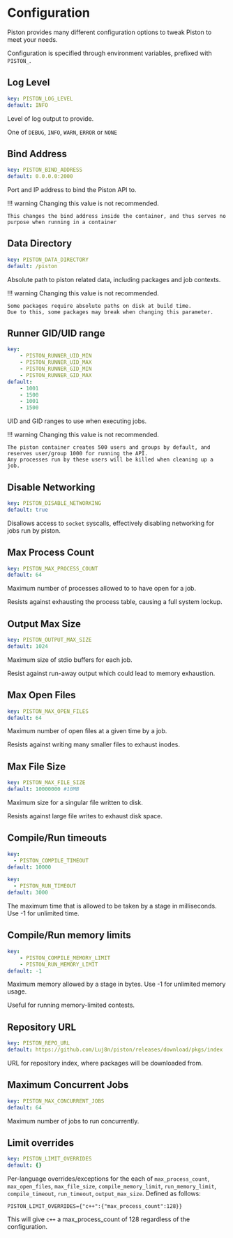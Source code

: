 # Configuration

Piston provides many different configuration options to tweak Piston to meet your needs.

Configuration is specified through environment variables, prefixed with `PISTON_`.

## Log Level

```yaml
key: PISTON_LOG_LEVEL
default: INFO
```

Level of log output to provide.

One of `DEBUG`, `INFO`, `WARN`, `ERROR` or `NONE`

## Bind Address

```yaml
key: PISTON_BIND_ADDRESS
default: 0.0.0.0:2000
```

Port and IP address to bind the Piston API to.

<!-- prettier-ignore -->
!!! warning
    Changing this value is not recommended.

    This changes the bind address inside the container, and thus serves no purpose when running in a container

## Data Directory

```yaml
key: PISTON_DATA_DIRECTORY
default: /piston
```

Absolute path to piston related data, including packages and job contexts.

<!-- prettier-ignore -->
!!! warning
    Changing this value is not recommended.

    Some packages require absolute paths on disk at build time.
    Due to this, some packages may break when changing this parameter.

## Runner GID/UID range

```yaml
key:
    - PISTON_RUNNER_UID_MIN
    - PISTON_RUNNER_UID_MAX
    - PISTON_RUNNER_GID_MIN
    - PISTON_RUNNER_GID_MAX
default:
    - 1001
    - 1500
    - 1001
    - 1500
```

UID and GID ranges to use when executing jobs.

<!-- prettier-ignore -->
!!! warning
    Changing this value is not recommended.

    The piston container creates 500 users and groups by default, and reserves user/group 1000 for running the API.
    Any processes run by these users will be killed when cleaning up a job.

## Disable Networking

```yaml
key: PISTON_DISABLE_NETWORKING
default: true
```

Disallows access to `socket` syscalls, effectively disabling networking for jobs run by piston.

## Max Process Count

```yaml
key: PISTON_MAX_PROCESS_COUNT
default: 64
```

Maximum number of processes allowed to to have open for a job.

Resists against exhausting the process table, causing a full system lockup.

## Output Max Size

```yaml
key: PISTON_OUTPUT_MAX_SIZE
default: 1024
```

Maximum size of stdio buffers for each job.

Resist against run-away output which could lead to memory exhaustion.

## Max Open Files

```yaml
key: PISTON_MAX_OPEN_FILES
default: 64
```

Maximum number of open files at a given time by a job.

Resists against writing many smaller files to exhaust inodes.

## Max File Size

```yaml
key: PISTON_MAX_FILE_SIZE
default: 10000000 #10MB
```

Maximum size for a singular file written to disk.

Resists against large file writes to exhaust disk space.

## Compile/Run timeouts

```yaml
key:
  - PISTON_COMPILE_TIMEOUT
default: 10000

key:
  - PISTON_RUN_TIMEOUT
default: 3000
```

The maximum time that is allowed to be taken by a stage in milliseconds.
Use -1 for unlimited time.

## Compile/Run memory limits

```yaml
key:
    - PISTON_COMPILE_MEMORY_LIMIT
    - PISTON_RUN_MEMORY_LIMIT
default: -1
```

Maximum memory allowed by a stage in bytes.
Use -1 for unlimited memory usage.

Useful for running memory-limited contests.

## Repository URL

```yaml
key: PISTON_REPO_URL
default: https://github.com/Luj8n/piston/releases/download/pkgs/index
```

URL for repository index, where packages will be downloaded from.

## Maximum Concurrent Jobs

```yaml
key: PISTON_MAX_CONCURRENT_JOBS
default: 64
```

Maximum number of jobs to run concurrently.

## Limit overrides

```yaml
key: PISTON_LIMIT_OVERRIDES
default: {}
```

Per-language overrides/exceptions for the each of `max_process_count`, `max_open_files`, `max_file_size`,
`compile_memory_limit`, `run_memory_limit`, `compile_timeout`, `run_timeout`, `output_max_size`. Defined as follows:

```
PISTON_LIMIT_OVERRIDES={"c++":{"max_process_count":128}}
```

This will give `c++` a max_process_count of 128 regardless of the configuration.

